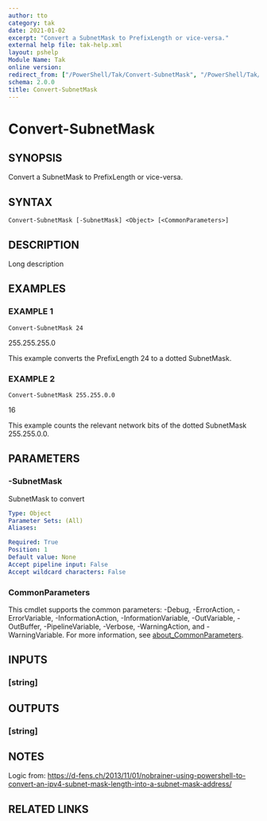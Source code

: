 ```yaml
---
author: tto
category: tak
date: 2021-01-02
excerpt: "Convert a SubnetMask to PrefixLength or vice-versa."
external help file: tak-help.xml
layout: pshelp
Module Name: Tak
online version:
redirect_from: ["/PowerShell/Tak/Convert-SubnetMask", "/PowerShell/Tak/convert-subnetmask", "/PowerShell/convert-subnetmask"]
schema: 2.0.0
title: Convert-SubnetMask
---
```


# Convert-SubnetMask

## SYNOPSIS
Convert a SubnetMask to PrefixLength or vice-versa.

## SYNTAX

```
Convert-SubnetMask [-SubnetMask] <Object> [<CommonParameters>]
```

## DESCRIPTION
Long description

## EXAMPLES

### EXAMPLE 1
```
Convert-SubnetMask 24
```

255.255.255.0

This example converts the PrefixLength 24 to a dotted SubnetMask.

### EXAMPLE 2
```
Convert-SubnetMask 255.255.0.0
```

16

This example counts the relevant network bits of the dotted SubnetMask 255.255.0.0.

## PARAMETERS

### -SubnetMask
SubnetMask to convert

```yaml
Type: Object
Parameter Sets: (All)
Aliases:

Required: True
Position: 1
Default value: None
Accept pipeline input: False
Accept wildcard characters: False
```

### CommonParameters
This cmdlet supports the common parameters: -Debug, -ErrorAction, -ErrorVariable, -InformationAction, -InformationVariable, -OutVariable, -OutBuffer, -PipelineVariable, -Verbose, -WarningAction, and -WarningVariable. For more information, see [about_CommonParameters](http://go.microsoft.com/fwlink/?LinkID=113216).

## INPUTS

### [string]
## OUTPUTS

### [string]
## NOTES
Logic from: https://d-fens.ch/2013/11/01/nobrainer-using-powershell-to-convert-an-ipv4-subnet-mask-length-into-a-subnet-mask-address/

## RELATED LINKS

